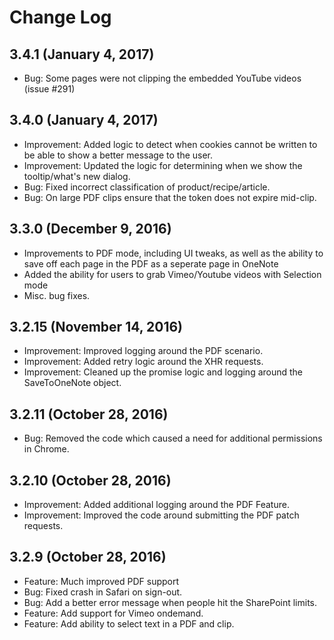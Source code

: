 # Change Log

## 3.4.1 (January 4, 2017)
* Bug: Some pages were not clipping the embedded YouTube videos (issue #291)

## 3.4.0 (January 4, 2017)
* Improvement: Added logic to detect when cookies cannot be written to be able to show a better message to the user.
* Improvement: Updated the logic for determining when we show the tooltip/what's new dialog.
* Bug: Fixed incorrect classification of product/recipe/article.
* Bug: On large PDF clips ensure that the token does not expire mid-clip.

## 3.3.0 (December 9, 2016)
* Improvements to PDF mode, including UI tweaks, as well as the ability to save off each page in the PDF as a seperate page in OneNote
* Added the ability for users to grab Vimeo/Youtube videos with Selection mode
* Misc. bug fixes.

## 3.2.15 (November 14, 2016)
* Improvement: Improved logging around the PDF scenario.
* Improvement: Added retry logic around the XHR requests.
* Improvement: Cleaned up the promise logic and logging around the SaveToOneNote object.

## 3.2.11 (October 28, 2016)
* Bug: Removed the code which caused a need for additional permissions in Chrome.

## 3.2.10 (October 28, 2016)
* Improvement: Added additional logging around the PDF Feature.
* Improvement: Improved the code around submitting the PDF patch requests.

## 3.2.9 (October 28, 2016)
* Feature: Much improved PDF support
* Bug: Fixed crash in Safari on sign-out.
* Bug: Add a better error message when people hit the SharePoint limits.
* Feature: Add support for Vimeo ondemand.
* Feature: Add ability to select text in a PDF and clip.

